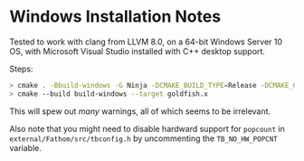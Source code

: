# Windows Installation Notes

Tested to work with clang from LLVM 8.0, on a 64-bit Windows Server 10 OS, with Microsoft Visual Studio installed with C++ desktop support.

Steps:

``` bash
> cmake . -Bbuild-windows -G Ninja -DCMAKE_BUILD_TYPE=Release -DCMAKE_C_COMPILER=clang-cl -DCMAKE_CXX_COMPILER=clang-cl
> cmake --build build-windows --target goldfish.x
```

This will spew out _many_ warnings, all of which seems to be irrelevant.

Also note that you might need to disable hardward support for `popcount` in `external/Fathom/src/tbconfig.h` by uncommenting the `TB_NO_HW_POPCNT` variable.
